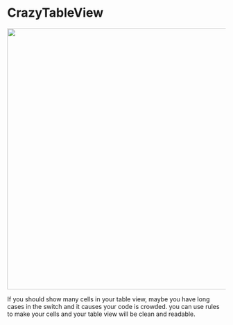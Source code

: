 # CrazyTableView

  <img height="600" src="Screen/screen.png">
  
If you should show many cells in your table view, maybe you have long cases in the switch and it causes your code is crowded. you can use rules to make your cells and your table view will be clean and readable.
